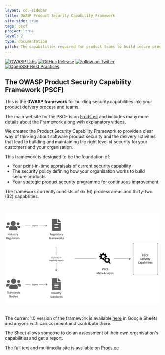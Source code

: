 ```yaml
---
layout: col-sidebar
title: OWASP Product Security Capability Framework
site_side: true
tags: pscf
project: true
level: 2
type: documentation
pitch: The capabilities required for product teams to build secure products in a secure manner.
---
```

[![OWASP Labs](https://img.shields.io/badge/owasp-incubator%20project-blue)](https://owasp.org/other_projects/)
[![GitHub Release](https://img.shields.io/github/release/OWASP/PSCF)](https://github.com/OWASP/PSCF/releases)
[![Follow on Twitter](https://img.shields.io/twitter/follow/owasppscf.svg?logo=twitter)](https://twitter.com/owasppscf)
[![OpenSSF Best Practices](https://www.bestpractices.dev/projects/8385/badge)](https://www.bestpractices.dev/projects/8385)


## The OWASP Product Security Capability Framework (PSCF) 
This is the **OWASP framework** for building security capabilities into your product delivery process and teams. 

The main website for the PSCF is on [Prods.ec](https://prods.ec/) and includes many more details about the Framework along with explanatory videos.

We created the Product Security Capability Framework to provide a clear way of thinking about software product security and the delivery activities that lead to building and maintaining the right level of security for your customers and your organisation.

This framework is designed to be the foundation of:

 - Your point-in-time appraisals of current security capability
 - The security policy defining how your organisation works to build secure products
 - Your strategic product security programme for continuous improvement

The framework currently consists of six (6) process areas and thirty-two (32) capabilities. 

<br>

[![PSCF ](https://raw.githubusercontent.com/OWASP/www-project-product-security-capability-framework/main/assets/images/pscf-meta-analysis.png)](https://prods.ec/)
<br>
<br>


The current 1.0 version of the framework is available [here](https://docs.google.com/spreadsheets/d/1GiQSePaFkY-wFj3RP3VUkZA81Pqzyhn9x78fSL2OTk8/edit#gid=0) in Google Sheets and anyone with can comment and contribute there.

The Sheet allows someone to do an assessment of their own organisation's capabilities and get a report. 

The full text and multimedia site is available on [Prods.ec](https://prods.ec/)
